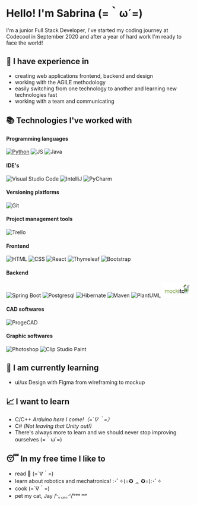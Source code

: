 # Hello! I'm Sabrina 	(=｀ω´=)

I'm a junior Full Stack Developer, I've started my coding journey at Codecool in September 2020 and after a year of hard work I'm ready to face the world!

## :briefcase:  I have experience in
- creating web applications frontend, backend and design
- working with the AGILE methodology
- easily switching from one technology to another and learning new technologies fast
- working with a team and communicating

## :books: Technologies I've worked with

#### Programming languages
<p align="left">
<a href="https://www.python.org/"><img src="https://upload.wikimedia.org/wikipedia/commons/thumb/c/c3/Python-logo-notext.svg/121px-Python-logo-notext.svg.png" alt="Python" height="auto" width="40"></a>
<img src="https://upload.wikimedia.org/wikipedia/commons/thumb/9/99/Unofficial_JavaScript_logo_2.svg/512px-Unofficial_JavaScript_logo_2.svg.png" alt="JS" height="auto" width="40">
<img src="https://upload.wikimedia.org/wikipedia/en/3/30/Java_programming_language_logo.svg" alt="Java" height="40" width="auto">
</p>

#### IDE's
<p align="left">
<img src="https://upload.wikimedia.org/wikipedia/commons/thumb/9/9a/Visual_Studio_Code_1.35_icon.svg/2048px-Visual_Studio_Code_1.35_icon.svg.png" alt="Visual Studio Code" height="auto" width="40">
<img src="https://upload.wikimedia.org/wikipedia/commons/thumb/9/9c/IntelliJ_IDEA_Icon.svg/1024px-IntelliJ_IDEA_Icon.svg.png" alt="IntelliJ" height="auto" width="40">
<img src="https://upload.wikimedia.org/wikipedia/commons/thumb/1/1d/PyCharm_Icon.svg/2048px-PyCharm_Icon.svg.png" alt="PyCharm" height="auto" width="40">
</p>

#### Versioning platforms
<p align="left">
<img src="https://git-scm.com/images/logos/downloads/Git-Icon-1788C.png" alt="Git" height="auto" width="40">
</p>

#### Project management tools
<p align="left">
<img src="https://upload.wikimedia.org/wikipedia/en/thumb/8/8c/Trello_logo.svg/1200px-Trello_logo.svg.png" alt="Trello" height="40" width="auto">
</p>

#### Frontend 
<p align="left">
<img src="https://upload.wikimedia.org/wikipedia/commons/thumb/8/80/HTML5_logo_resized.svg/1200px-HTML5_logo_resized.svg.png" alt="HTML" height="auto" width="40">
<img src="https://upload.wikimedia.org/wikipedia/commons/thumb/d/d5/CSS3_logo_and_wordmark.svg/1200px-CSS3_logo_and_wordmark.svg.png" alt="CSS" height="auto" width="40">
<img src="https://upload.wikimedia.org/wikipedia/commons/thumb/a/a7/React-icon.svg/1200px-React-icon.svg.png" alt="React" height="40" width="auto">
<img src="https://www.thymeleaf.org/doc/images/thymeleaf.png" alt="Thymeleaf" height="auto" width="40">
<img src="https://upload.wikimedia.org/wikipedia/commons/thumb/b/b2/Bootstrap_logo.svg/1200px-Bootstrap_logo.svg.png" alt="Bootstrap" height="40" width="auto">
</p>

#### Backend
<p align="left">
<img src="https://user-images.githubusercontent.com/33158051/103466606-760a4000-4d14-11eb-9941-2f3d00371471.png" alt="Spring Boot" height="40" width="auto">
  <img src="https://upload.wikimedia.org/wikipedia/commons/2/29/Postgresql_elephant.svg" alt="Postgresql" height="auto" width="40">
  <img src="https://www.javatpoint.com/images/hibernate/hibernate2.png" alt="Hibernate" height="auto" width="40">
  <img src="https://upload.wikimedia.org/wikipedia/commons/thumb/5/52/Apache_Maven_logo.svg/1280px-Apache_Maven_logo.svg.png" alt="Maven" height="40" width="auto">
  <img src="https://i.imgur.com/8AUrgGZ.png" alt="PlantUML" height="40" width="auto">
  <img src="https://raw.githubusercontent.com/mockito/mockito/main/src/javadoc/org/mockito/logo.png" alt="Mockito" height="40" width="auto">
</p>

#### CAD softwares
<p align="left">
  <img src="https://lh5.googleusercontent.com/-G7aKYNEkgWA/VPMIWhdCcMI/AAAAAAAARRw/gVUlsv5I6-E/s128-no/icon.png" alt="ProgeCAD" height="40" width="auto">
</p>

#### Graphic softwares
<p align="left">
<img src="https://upload.wikimedia.org/wikipedia/commons/thumb/a/af/Adobe_Photoshop_CC_icon.svg/1200px-Adobe_Photoshop_CC_icon.svg.png" alt="Photoshop" height="40" width="auto">
<img src="https://seaboardace.com/images/uploads/game1/1262985592/clip-studio-paint.jpg" alt="Clip Studio Paint" height="40" width="auto">
</p>

## :monocle_face: I am currently learning
- ui/ux Design with Figma from wireframing to mockup

## :chart_with_upwards_trend: I want to learn
- C/C++ *Arduino here I come!（=´∇｀=）*
- C# *(Not leaving that Unity out!)*
- There's always more to learn and we should never stop improving ourselves (=｀ω´=)

## :sleeping: In my free time I like to
- read :open_book: (=´∇｀=)
- learn about robotics and mechatronics! :･ﾟ✧(=✪ ᆺ ✪=):･ﾟ✧
- cook (=´∇｀=)
- pet my cat, Jay /ᐠ｡ퟑ｡ᐟ\ᶠᵉᵉᵈ ᵐᵉ
